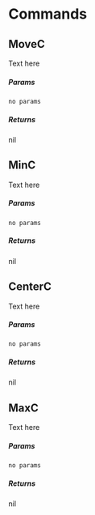 # Commands

## MoveC

Text here

##### Params

`no params`

##### Returns

nil

## MinC

Text here

##### Params

`no params`

##### Returns

nil

## CenterC

Text here

##### Params

`no params`

##### Returns

nil

## MaxC

Text here

##### Params

`no params`

##### Returns

nil
